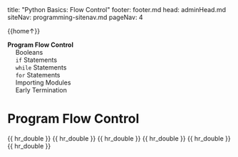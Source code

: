 <frontmatter>
title: "Python Basics: Flow Control"
footer: footer.md
head: adminHead.md
siteNav: programming-sitenav.md
pageNav: 4
</frontmatter>

<include src="../../common/header.md" />

<div class="website-content" id="main">
<div id="toc">

{{home↑}}
* [**Program Flow Control**](#program-flow-control)
  * [Booleans](#booleans)
  * [`if` Statements](#if-statements)
  * [`while` Statements](#while-statements)
  * [`for` Statements](#for-statements)
  * [Importing Modules](#importing-modules)
  * [Early Termination](#early-termination)
  
</div>
<div id="main">

# Program Flow Control

<include src="../booleans/text.md" />{{ hr_double }}
<include src="../if/text.md" />{{ hr_double }}
<include src="../while/text.md" />{{ hr_double }}
<include src="../for/text.md" />{{ hr_double }}
<include src="../import/text.md" />{{ hr_double }}
<include src="../exit/text.md" />{{ hr_double }}

</div>
</div>